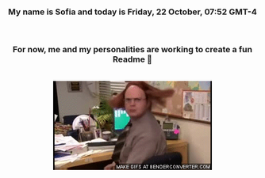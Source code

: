 


<div align="center">
<h3 >My name is Sofia and today is Friday, 22 October, 07:52 GMT-4</h3><br>
<h3 >For now, me and my personalities are working to create a fun Readme 👋
</h3><br>
<img src='img/dwight.gif' alt='working...'/>
</div>
